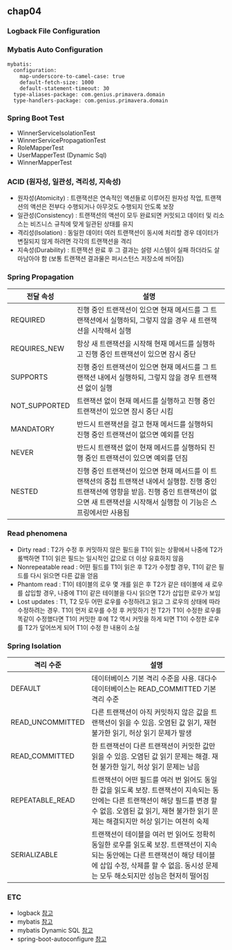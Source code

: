 ## chap04

### Logback File Configuration

### Mybatis Auto Configuration
```
mybatis:
  configuration:
    map-underscore-to-camel-case: true
    default-fetch-size: 1000
    default-statement-timeout: 30
  type-aliases-package: com.genius.primavera.domain
  type-handlers-package: com.genius.primavera.domain
```

### Spring Boot Test
* WinnerServiceIsolationTest
* WinnerServicePropagationTest
* RoleMapperTest
* UserMapperTest (Dynamic Sql)
* WinnerMapperTest

### ACID (원자성, 일관성, 격리성, 지속성)
* 원자성(Atomicity) : 트랜잭션은 연속적인 액션들로 이루어진 원자성 작업, 트랜잭션의 액션은 전부다 수행되거나 아무것도 수행되지 안도록 보장 
* 일관성(Consistency) : 트랜잭션의 액션이 모두 완료되면 커밋되고 데이터 및 리소스는 비즈니스 규칙에 맞게 일관된 상태를 유지
* 격리성(Isolation) : 동일한 데이터 여러 트랜잭션이 동시에 처리할 경우 데이터가 변질되지 않게 하려면 각각의 트랜잭션을 격리
* 지속성(Durability) : 트랜잭션 완료 후 그 결과는 설령 시스템이 실패 하더라도 살마남아야 함 (보통 트랜잭션 결과물은 퍼시스턴스 저장소에 씌어짐)

### Spring Propagation
| 전달 속성 | 설명 |
|---|---|
| REQUIRED | 진행 중인 트랜잭션이 있으면 현재 메서드를 그 트랜잭션에서 실행하되, 그렇지 않을 경우 새 트랜잭션을 시작해서 실행 |
| REQUIRES_NEW | 항상 새 트랜잭션을 시작해 현재 메서드를 실행하고 진행 중인 트랜잭션이 있으면 잠시 중단 |
| SUPPORTS | 진행 중인 트랜잭션이 있으면 현재 메서드를 그 트랜잭션 내에서 실행하되, 그렇지 않을 경우 트랜잭션 없이 실행 |
| NOT_SUPPORTED | 트랜잭션 없이 현재 메서드를 실행하고 진행 중인 트랜잭션이 있으면 잠시 중단 시킴 |
| MANDATORY | 반드시 트랜잭션을 걸고 현재 메서드를 실행하되 진행 중인 트랜잭션이 없으면 예외를 던짐 |
| NEVER | 반드시 트랜잭션 없이 현재 메서드를 실행하되 진행 중인 트랜잭션이 있으면 예외를 던짐 |
| NESTED | 진행 중인 트랜잭션이 있으면 현재 메서드를 이 트랜잭션의 중첩 트랜잭션 내에서 실행함. 진행 중인 트랜잭션에 영향을 받음. 진행 중인 트랜잭션이 없으면 새 트랜잭션을 시작해서 실행함 이 기능은 스프링에서만 사용됨 |

### Read phenomena
* Dirty read : T2가 수정 후 커밋하지 않은 필드을 T1이 읽는 상황에서 나중에 T2가 롤백하면 T1이 읽은 필드는 일시적인 값으로 더 이상 유효하지 않음
* Nonrepeatable read : 어떤 필드를 T1이 읽은 후 T2가 수정할 경우, T1이 같은 필드를 다시 읽으면 다른 값을 얻음 
* Phantom read : T1이 테이블의 로우 몇 개를 읽은 후 T2가 같은 테이블에 새 로우를 삽입할 경우, 나중에 T1이 같은 테이블을 다시 읽으면 T2가 삽입한 로우가 보임
* Lost updates : T1, T2 모두 어떤 로우를 수정하려고 읽고 그 로우의 상태에 따라 수정하려는 경우. T1이 먼저 로우를 수정 후 커밋하기 전 T2가 T1이 수정한 로우를 똑같이 수정했다면 T1이 커밋한 후에 T2 역시 커밋을 하게 되면 T1이 수정한 로우를 T2가 덮어쓰게 되어 T1이 수정 한 내용이 소실

### Spring Isolation

| 격리 수준 | 설명 |
|---|---|
| DEFAULT | 데이터베이스 기본 격리 수준을 사용. 대다수 데이터베이스는 READ_COMMITTED 기본 격리 수준 |
| READ_UNCOMMITTED | 다른 트랜잭션이 아직 커밋하지 않은 값을 트랜잭션이 읽을 수 있음. 오염된 값 읽기, 재현 불가한 읽기, 허상 읽기 문제가 발생 |
| READ_COMMITTED | 한 트랜잭션이 다른 트랜잭션이 커밋한 값만 읽을 수 있음. 오염된 값 읽기 문제는 해결. 재현 불가한 일기, 허상 읽기 문제는 남음 |
| REPEATABLE_READ | 트랜잭션이 어떤 필드를 여러 번 읽어도 동일한 값을 읽도록 보장. 트랜잭션이 지속되는 동안에는 다른 트랜잭션이 해당 필드를 변경 할 수 없음. 오염된 값 읽기, 재현 불가한 읽기 문제는 해결되지만 허상 읽기는 여젼히 숙제 |
| SERIALIZABLE | 트랜잭션이 테이블을 여러 번 읽어도 정확히 동일한 로우를 읽도록 보장. 트랜잭션이 지속되는 동안에는 다른 트랜잭션이 해당 테이블에 삽입 수정, 삭제를 할 수 없음. 동시성 문제는 모두 해소되지만 성능은 현저히 떨어짐 |

### ETC
* logback [참고](https://logback.qos.ch/)
* mybatis [참고](http://www.mybatis.org/mybatis-3/)
* mybatis Dynamic SQL [참고](http://www.mybatis.org/mybatis-dynamic-sql/docs/introduction.html)
* spring-boot-autoconfigure [참고](http://www.mybatis.org/spring-boot-starter/mybatis-spring-boot-autoconfigure/)
